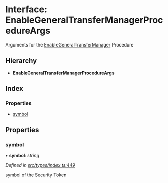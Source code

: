 # Interface: EnableGeneralTransferManagerProcedureArgs

Arguments for the [EnableGeneralTransferManager](../enums/_types_index_.proceduretype.md#enablegeneraltransfermanager) Procedure

## Hierarchy

* **EnableGeneralTransferManagerProcedureArgs**

## Index

### Properties

* [symbol](_types_index_.enablegeneraltransfermanagerprocedureargs.md#symbol)

## Properties

###  symbol

• **symbol**: *string*

*Defined in [src/types/index.ts:449](https://github.com/PolymathNetwork/polymath-sdk/blob/ade5412/src/types/index.ts#L449)*

symbol of the Security Token
